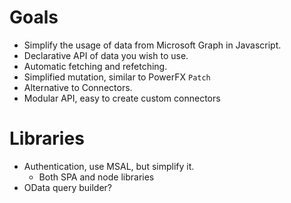# Goals

- Simplify the usage of data from Microsoft Graph in Javascript.
- Declarative API of data you wish to use.
- Automatic fetching and refetching.
- Simplified mutation, similar to PowerFX `Patch`
- Alternative to Connectors.
- Modular API, easy to create custom connectors

# Libraries

- Authentication, use MSAL, but simplify it.
    - Both SPA and node libraries
- OData query builder?
